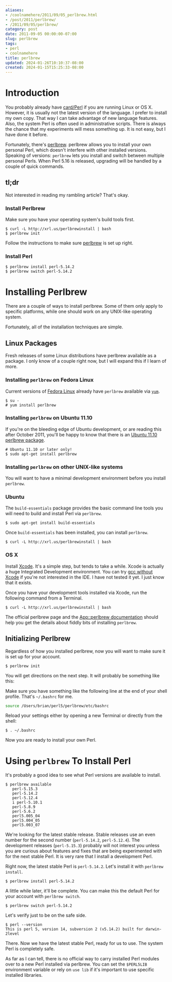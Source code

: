 ```yaml
---
aliases:
- /coolnamehere/2011/09/05_perlbrew.html
- /post/2011/perlbrew/
- /2011/09/05/perlbrew/
category: post
date: 2011-09-05 00:00:00-07:00
slug: perlbrew
tags:
- perl
- coolnamehere
title: perlbrew
updated: 2024-01-26T10:10:37-08:00
created: 2024-01-15T15:25:33-08:00
---
```


<!--more-->

# Introduction

You probably already have [card/Perl](../../../card/Perl.md) if you are running Linux or OS X. However, it is usually not the latest version of the language. I prefer to install my own copy. That way I can take advantage of new language  features. Also, the system Perl is often used in administrative scripts. There is always the chance that my experiments will mess something up. It is not easy, but I have done it before.

Fortunately, there's [perlbrew](https://perlbrew.pl/). perlbrew allows you to install your own personal Perl, which doesn't interfere with other installed versions. Speaking of versions: `perlbrew` lets you install and switch between multiple personal Perls. When Perl 5.16 is released, upgrading will be handled by a couple of quick commands.

<aside>
<h2>tl;dr</h2>
<p>Not interested in reading my rambling article? That's okay.</p>
<h3>Install Perlbrew</h3>
<p>Make sure you have your operating system's build tools first.</p>
<pre><code>$ curl -L http://xrl.us/perlbrewinstall | bash
$ perlbrew init
</code></pre>
<p>Follow the instructions to make sure <a href="https://perlbrew.pl/">perlbrew</a> is set up right.</p>
<h3>Install Perl</h3>
<pre><code>$ perlbrew install perl-5.14.2
$ perlbrew switch perl-5.14.2
</code></pre>
</aside>

# Installing Perlbrew

There are a couple of ways to install perlbrew. Some of them only
apply to specific platforms, while one should work on any UNIX-like
operating system.

Fortunately, all of the installation techniques are simple.

## Linux Packages

Fresh releases of some Linux distributions have perlbrew available as a package. I only know of a couple right now, but I will expand this if I learn of more.

### Installing `perlbrew` on Fedora Linux

Current versions of [Fedora Linux](http://fedoraproject.org) already have `perlbrew` available via [`yum`](http://fedoraproject.org/wiki/Yum).

````
$ su -
# yum install perlbrew
````

### Installing `perlbrew` on Ubuntu 11.10

If you're on the bleeding edge of Ubuntu development, or are reading  this after October 2011, you'll be happy to know that there is an [Ubuntu 11.10 perlbrew package](https://launchpad.net/ubuntu/oneiric/+package/perlbrew).

````
# Ubuntu 11.10 or later only!
$ sudo apt-get install perlbrew
````

### Installing `perlbrew` on other UNIX-like systems

You will want to have a minimal development environment before you install `perlbrew`.

### Ubuntu

The `build-essentials` package provides the basic command line tools you will need to build and install Perl via `perlbrew`.

````
$ sudo apt-get install build-essentials
````

Once `build-essentials` has been installed, you can install `perlbrew`.

````
$ curl -L http://xrl.us/perlbrewinstall | bash
````

### OS X

Install [Xcode](https://developer.apple.com/xcode/). It's a simple step, but tends to take a while. Xcode is actually a huge Integrated Development environment. You can try [gcc without Xcode](https://github.com/sorin-ionescu/gcc-without-xcode) if you're not interested in the IDE. I have not tested it yet. I just know that it exists.

Once you have your development tools installed via Xcode, run the following command from a Terminal.

````
$ curl -L http://xrl.us/perlbrewinstall | bash
````

The official perlbrew page and the [App::perlbrew documentation](https://metacpan.org/module/App::perlbrew) should help you get the details about fiddly bits of installing `perlbrew`.

## Initializing Perlbrew

Regardless of how you installed perlbrew, now you will want to make sure it is set up for your account.

````
$ perlbrew init
````

You will get directions on the next step. It will probably be something like this:

Make sure you have something like the following line at the end of your  shell profile. That's `~/.bashrc` for me.

````bash
source /Users/brian/perl5/perlbrew/etc/bashrc
````

Reload your settings either by opening a new Terminal or directly from
the shell:

````
$ . ~/.bashrc
````

Now you are ready to install your own Perl.

# Using `perlbrew` To Install Perl

It's probably a good idea to see what Perl versions are available to  install.

````
$ perlbrew available
   perl-5.15.3
   perl-5.14.2
   perl-5.12.4
   i perl-5.10.1
   perl-5.8.9
   perl-5.6.2
   perl5.005_04
   perl5.004_05
   perl5.003_07
````

We're looking for the latest stable release. Stable releases use an even number for the second number (`perl-5.14.2`, `perl-5.12.4`). The development releases (`perl-5.15.3`) probably will not interest you unless you are curious about features and fixes that are being experimented with for the next stable Perl. It is very rare that I install a development Perl.

Right now, the latest stable Perl is `perl-5.14.2`. Let's install it with `perlbrew install`.

````
$ perlbrew install perl-5.14.2
````

A little while later, it'll be complete. You can make this the default Perl for your account with `perlbrew switch`.

````
$ perlbrew switch perl-5.14.2
````

Let's verify just to be on the safe side.

````
$ perl --version
This is perl 5, version 14, subversion 2 (v5.14.2) built for darwin-2level
````

There. Now we have the latest stable Perl, ready for us to use. The system Perl is completely safe.

As far as I can tell, there is no official way to carry installed Perl modules over to a new Perl installed via perlbrew. You can set the `$PERL5LIB` environment variable or rely on `use lib` if it's important to use specific installed libraries.
